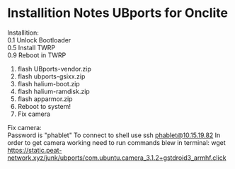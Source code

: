 # Installition Notes UBports for Onclite

Installition:                     
0.1 Unlock Bootloader               
0.5 Install TWRP          
0.9 Reboot in TWRP        
1. flash UBports-vendor.zip
2. flash ubports-gsixx.zip
3. flash halium-boot.zip
4. flash halium-ramdisk.zip
5. flash apparmor.zip
6. Reboot to system!
7. Fix camera

Fix camera:                                                         
    Password is "phablet"
    To connect to shell use ssh phablet@10.15.19.82
    In order to get camera working need to run commands blew in terminal:
wget https://static.peat-network.xyz/junk/ubports/com.ubuntu.camera_3.1.2+gstdroid3_armhf.click
